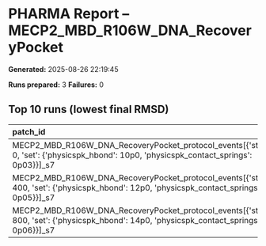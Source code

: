 # PHARMA Report – MECP2_MBD_R106W_DNA_RecoveryPocket

**Generated:** 2025-08-26 22:19:45

**Runs prepared:** 3
**Failures:** 0

## Top 10 runs (lowest final RMSD)

| patch_id                                                                                                                                  |    RMSD |      Rg |   total_loss |
|:------------------------------------------------------------------------------------------------------------------------------------------|--------:|--------:|-------------:|
| MECP2_MBD_R106W_DNA_RecoveryPocket_protocol_events[{'step': 0, 'set': {'physicspk_hbond': 10p0, 'physicspk_contact_springs': 0p03}}]_s7   | 3.50721 | 11.4016 |       107.05 |
| MECP2_MBD_R106W_DNA_RecoveryPocket_protocol_events[{'step': 400, 'set': {'physicspk_hbond': 12p0, 'physicspk_contact_springs': 0p05}}]_s7 | 3.50721 | 11.4016 |       107.05 |
| MECP2_MBD_R106W_DNA_RecoveryPocket_protocol_events[{'step': 800, 'set': {'physicspk_hbond': 14p0, 'physicspk_contact_springs': 0p06}}]_s7 | 3.50721 | 11.4016 |       107.05 |

